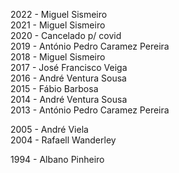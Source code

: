 2022 - Miguel Sismeiro\
2021 - Miguel Sismeiro\
2020 - Cancelado p/ covid\
2019 - António Pedro Caramez Pereira\
2018 - Miguel Sismeiro\
2017 - José Francisco Veiga\
2016 - André Ventura Sousa\
2015 - Fábio Barbosa\
2014 - André Ventura Sousa\
2013 - António Pedro Caramez Pereira


2005 - André Viela\
2004 - Rafaell Wanderley

1994 - Albano Pinheiro
